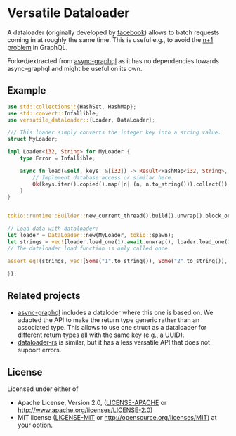 # Versatile Dataloader
A dataloader (originally developed by [facebook](https://github.com/graphql/dataloader)) allows to batch requests coming in at roughly the same time.
This is useful e.g., to avoid the [n+1 problem](https://async-graphql.github.io/async-graphql/en/dataloader.html) in GraphQL.

Forked/extracted from [async-graphql](https://github.com/async-graphql/async-graphql) as it has no dependencies towards async-graphql and might be useful on its own.

## Example
```rust
use std::collections::{HashSet, HashMap};
use std::convert::Infallible;
use versatile_dataloader::{Loader, DataLoader};

/// This loader simply converts the integer key into a string value.
struct MyLoader;

impl Loader<i32, String> for MyLoader {
    type Error = Infallible;

    async fn load(&self, keys: &[i32]) -> Result<HashMap<i32, String>, Self::Error> {
        // Implement database access or similar here.
        Ok(keys.iter().copied().map(|n| (n, n.to_string())).collect())
    }
}


tokio::runtime::Builder::new_current_thread().build().unwrap().block_on(async {

// Load data with dataloader:
let loader = DataLoader::new(MyLoader, tokio::spawn);
let strings = vec![loader.load_one(1).await.unwrap(), loader.load_one(2).await.unwrap(), loader.load_one(3).await.unwrap()];
// The dataloader load function is only called once.

assert_eq!(strings, vec![Some("1".to_string()), Some("2".to_string()), Some("3".to_string())]);

});
```

## Related projects
- [async-graphql](https://github.com/async-graphql/async-graphql) includes a dataloder where this one is based on. We adapted the API to make the return type generic rather than an associated type. This allows to use one struct as a dataloader for different return types all with the same key (e.g., a UUID). 
- [dataloader-rs](https://github.com/cksac/dataloader-rs) is similar, but it has a less versatile API that does not support errors.

## License

Licensed under either of

- Apache License, Version 2.0,
  ([LICENSE-APACHE](./LICENSE-APACHE) or <http://www.apache.org/licenses/LICENSE-2.0>)
- MIT license ([LICENSE-MIT](./LICENSE-MIT) or <http://opensource.org/licenses/MIT>)
  at your option.